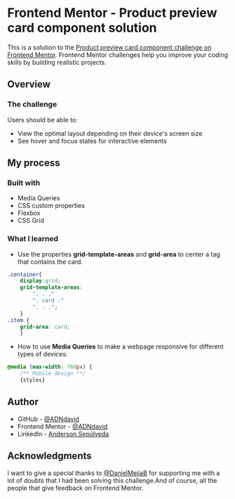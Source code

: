 # Frontend Mentor - Product preview card component solution

This is a solution to the [Product preview card component challenge on Frontend Mentor](https://www.frontendmentor.io/challenges/product-preview-card-component-GO7UmttRfa). Frontend Mentor challenges help you improve your coding skills by building realistic projects. 

## Overview

### The challenge

Users should be able to:

- View the optimal layout depending on their device's screen size
- See hover and focus states for interactive elements

## My process

### Built with

- Media Queries
- CSS custom properties
- Flexbox
- CSS Grid

### What I learned

- Use the properties **grid-template-areas** and **grid-area** to center a tag that contains the card.

```css
.container{
    display:grid;
    grid-template-areas:
        ". . ."
        ". card ."
        ". . .";
    }
.item {
    grid-area: card;
    }
```

- How to use **Media Queries** to make a webpage responsive for different types of devices: 

```css
@media (max-width: 768px) {
    /** Mobile design **/
    {styles}
```

## Author

- GitHub - [@ADNdavid](https://github.com/ADNdavid)
- Frontend Mentor - [@ADNdavid](https://www.frontendmentor.io/profile/ADNdavid)
- LinkedIn - [Anderson Sepúlveda](https://www.linkedin.com/in/adndavid/)

## Acknowledgments

I want to give a special thanks to [@DanielMejiaB](https://github.com/DanielMejiaB) for supporting me with a lot of doubts that I had been solving this challenge.And of course, all the people that give feedback on Frontend Mentor.
